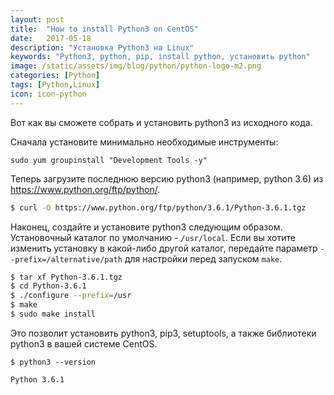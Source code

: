 ```yaml
---
layout: post
title:  "How to install Python3 on CentOS"
date:   2017-05-18
description: "Установка Python3 на Linux"
keywords: "Python3, python, pip, install python, установить python"
image: /static/assets/img/blog/python/python-logo-m2.png
categories: [Python]
tags: [Python,Linux]
icon: icon-python
---
```


Вот как вы сможете собрать и установить python3 из исходного кода.

Сначала установите минимально необходимые инструменты:  

`sudo yum groupinstall "Development Tools -y"`

Теперь загрузите последнюю версию python3 (например, python 3.6) из https://www.python.org/ftp/python/.

```bash
$ curl -O https://www.python.org/ftp/python/3.6.1/Python-3.6.1.tgz
```

Наконец, создайте и установите python3 следующим образом. Установочный каталог по умолчанию - `/usr/local`. Если вы хотите изменить установку в какой-либо другой каталог, передайте параметр `--prefix=/alternative/path`  для настройки перед запуском `make`.

```bash
$ tar xf Python-3.6.1.tgz
$ cd Python-3.6.1
$ ./configure --prefix=/usr
$ make
$ sudo make install
```

Это позволит установить python3, pip3, setuptools, а также библиотеки python3 в вашей системе CentOS.

`$ python3 --version`

```
Python 3.6.1
```
